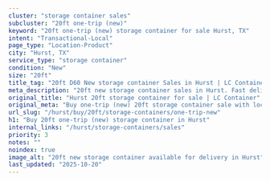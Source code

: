 ```yaml
---
cluster: "storage container sales"
subcluster: "20ft one-trip (new)"
keyword: "20ft one-trip (new) storage container for sale Hurst, TX"
intent: "Transactional-Local"
page_type: "Location-Product"
city: "Hurst, TX"
service_type: "storage container"
condition: "New"
size: "20ft"
title_tag: "20ft D60 New storage container Sales in Hurst | LC Container"
meta_description: "20ft new storage container sales in Hurst. Fast delivery, competitive pricing. Serving storage containers area. Quote ID: W1L. Call (214) 524-4168 for your free quote today."
original_title: "Hurst 20ft storage container for sale | LC Container"
original_meta: "Buy one-trip (new) 20ft storage container sale with local delivery in Hurst, TX. LC Container — local Since 2003. Request a fast quote today."
url_slug: "/hurst/buy/20ft/storage-containers/one-trip-new"
h1: "Buy 20ft one-trip (new) storage container in Hurst"
internal_links: "/hurst/storage-containers/sales"
priority: 3
notes: ""
noindex: true
image_alt: "20ft new storage container available for delivery in Hurst"
last_updated: "2025-10-20"
---
```


<!-- TODO: Add unique city/inventory copy, images, and internal links here. -->

